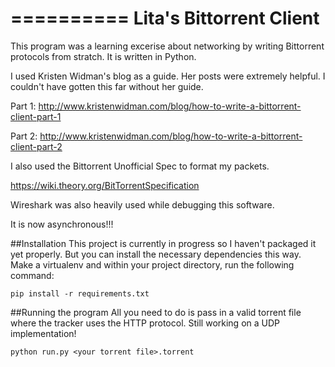 ==========
Lita's Bittorrent Client
==========

This program was a learning excerise about networking by writing
Bittorrent protocols from stratch. It is written in Python.

I used Kristen Widman's blog as a guide. Her posts were extremely helpful. 
I couldn't have gotten this far without her guide.

Part 1:
http://www.kristenwidman.com/blog/how-to-write-a-bittorrent-client-part-1

Part 2:
http://www.kristenwidman.com/blog/how-to-write-a-bittorrent-client-part-2

I also used the Bittorrent Unofficial Spec to format my packets.

https://wiki.theory.org/BitTorrentSpecification

Wireshark was also heavily used while debugging this software.

It is now asynchronous!!!

##Installation
This project is currently in progress so I haven't packaged it yet properly.
But you can install the necessary dependencies this way. Make a virtualenv and
within your project directory, run the following command:

`pip install -r requirements.txt`

##Running the program
All you need to do is pass in a valid torrent file where the tracker uses
the HTTP protocol. Still working on a UDP implementation!

`python run.py <your torrent file>.torrent`
